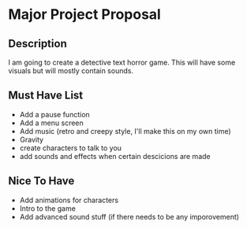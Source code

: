# Major Project Proposal

## Description

I am going to create a detective text horror game. This will have some visuals but will mostly contain sounds.

## Must Have List

- Add a pause function
- Add a menu screen
- Add music (retro  and creepy style, I'll make this on my own time)
- Gravity
- create characters to talk to you
- add sounds and effects when certain descicions are made

## Nice To Have


- Add animations for characters
- Intro to the game
- Add advanced sound stuff (if there needs to be any imporovement)